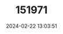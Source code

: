 ---
title: "151971"
category: "Eriosyce rodentiophila"
draft: false
date: 2024-02-22 13:03:51
languages:
  Spanish; Castilian: ["Sandillon de los Ratones"]
---